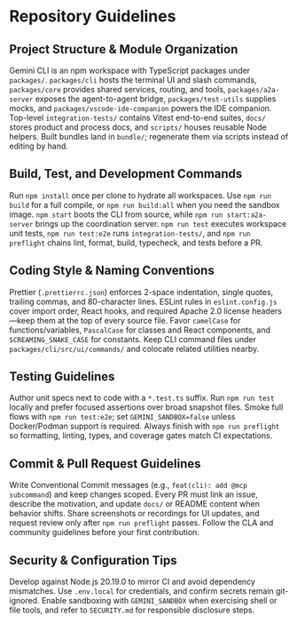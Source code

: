 # Repository Guidelines

## Project Structure & Module Organization
Gemini CLI is an npm workspace with TypeScript packages under `packages/`. `packages/cli` hosts the terminal UI and slash commands, `packages/core` provides shared services, routing, and tools, `packages/a2a-server` exposes the agent-to-agent bridge, `packages/test-utils` supplies mocks, and `packages/vscode-ide-companion` powers the IDE companion. Top-level `integration-tests/` contains Vitest end-to-end suites, `docs/` stores product and process docs, and `scripts/` houses reusable Node helpers. Built bundles land in `bundle/`; regenerate them via scripts instead of editing by hand.

## Build, Test, and Development Commands
Run `npm install` once per clone to hydrate all workspaces. Use `npm run build` for a full compile, or `npm run build:all` when you need the sandbox image. `npm start` boots the CLI from source, while `npm run start:a2a-server` brings up the coordination server. `npm run test` executes workspace unit tests, `npm run test:e2e` runs `integration-tests/`, and `npm run preflight` chains lint, format, build, typecheck, and tests before a PR.

## Coding Style & Naming Conventions
Prettier (`.prettierrc.json`) enforces 2-space indentation, single quotes, trailing commas, and 80-character lines. ESLint rules in `eslint.config.js` cover import order, React hooks, and required Apache 2.0 license headers—keep them at the top of every source file. Favor `camelCase` for functions/variables, `PascalCase` for classes and React components, and `SCREAMING_SNAKE_CASE` for constants. Keep CLI command files under `packages/cli/src/ui/commands/` and colocate related utilities nearby.

## Testing Guidelines
Author unit specs next to code with a `*.test.ts` suffix. Run `npm run test` locally and prefer focused assertions over broad snapshot files. Smoke full flows with `npm run test:e2e`; set `GEMINI_SANDBOX=false` unless Docker/Podman support is required. Always finish with `npm run preflight` so formatting, linting, types, and coverage gates match CI expectations.

## Commit & Pull Request Guidelines
Write Conventional Commit messages (e.g., `feat(cli): add @mcp subcommand`) and keep changes scoped. Every PR must link an issue, describe the motivation, and update `docs/` or README content when behavior shifts. Share screenshots or recordings for UI updates, and request review only after `npm run preflight` passes. Follow the CLA and community guidelines before your first contribution.

## Security & Configuration Tips
Develop against Node.js 20.19.0 to mirror CI and avoid dependency mismatches. Use `.env.local` for credentials, and confirm secrets remain git-ignored. Enable sandboxing with `GEMINI_SANDBOX` when exercising shell or file tools, and refer to `SECURITY.md` for responsible disclosure steps.
